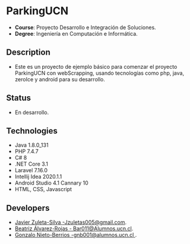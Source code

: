 # ParkingUCN
- **Course**: Proyecto Desarrollo e Integración de Soluciones.
- **Degree**: Ingeniería en Computación e Informática.

## Description
- Este es un proyecto de ejemplo básico para comenzar el proyecto ParkingUCN con webScrapping, usando tecnologías como php,
java, zeroIce y android para su desarrollo. 

##  Status
- En desarrollo. 


##  Technologies
  - Java 1.8.0_131
  - PHP 7.4.7
  - C# 8
  - .NET Core 3.1
  - Laravel 7.16.0
  - Intellij Idea 2020.1.1
  - Android Studio 4.1 Cannary 10
  - HTML, CSS, Javascript

## Developers
 - [Javier Zuleta-Silva -Jzuletas005@gmail.com]().
 - [Beatriz Álvarez-Rojas - Bar011@Alumnos.ucn.cl]().
 - [Gonzalo Nieto-Berrios -gnb001@alumnos.ucn.cl ]().
